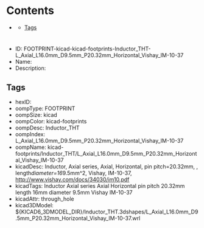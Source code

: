



Contents
========

* [](#)
	* [Tags](#tags)

# 

- ID: FOOTPRINT-kicad-kicad-footprints-Inductor_THT-L_Axial_L16.0mm_D9.5mm_P20.32mm_Horizontal_Vishay_IM-10-37
- Name: 
- Description: 

## Tags

- hexID: 
- oompType: FOOTPRINT
- oompSize: kicad
- oompColor: kicad-footprints
- oompDesc: Inductor_THT
- oompIndex: L_Axial_L16.0mm_D9.5mm_P20.32mm_Horizontal_Vishay_IM-10-37
- oompName: kicad-footprints/Inductor_THT/L_Axial_L16.0mm_D9.5mm_P20.32mm_Horizontal_Vishay_IM-10-37
- kicadDesc: Inductor, Axial series, Axial, Horizontal, pin pitch=20.32mm, , length*diameter=16*9.5mm^2, Vishay, IM-10-37, http://www.vishay.com/docs/34030/im10.pdf
- kicadTags: Inductor Axial series Axial Horizontal pin pitch 20.32mm  length 16mm diameter 9.5mm Vishay IM-10-37
- kicadAttr: through_hole
- kicad3DModel: ${KICAD6_3DMODEL_DIR}/Inductor_THT.3dshapes/L_Axial_L16.0mm_D9.5mm_P20.32mm_Horizontal_Vishay_IM-10-37.wrl
